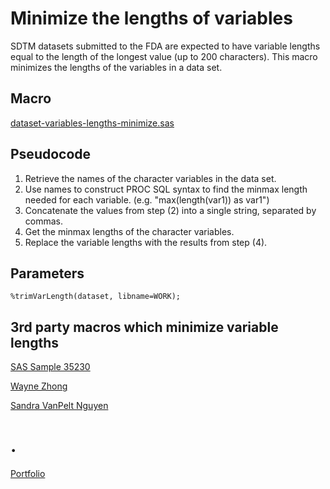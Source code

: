 # Minimize the lengths of variables

SDTM datasets submitted to the FDA are expected to have variable lengths equal to the length of the longest value (up to 200 characters).  This macro minimizes the lengths of the variables in a data set.

## Macro
[dataset-variables-lengths-minimize.sas](dataset-variables-lengths-minimize.sas)

## Pseudocode
1. Retrieve the names of the character variables in the data set.
2. Use names to construct PROC SQL syntax to find the minmax length needed for each variable. (e.g. "max(length(var1)) as var1")
3. Concatenate the values from step (2) into a single string, separated by commas.
4. Get the minmax lengths of the character variables.
5. Replace the variable lengths with the results from step (4).

## Parameters
```
%trimVarLength(dataset, libname=WORK);
```

## 3rd party macros which minimize variable lengths
[SAS Sample 35230](http://support.sas.com/kb/35/230.html)

[Wayne Zhong](http://www.pharmasug.org/proceedings/2012/CC/PharmaSUG-2012-CC17.pdf)

[Sandra VanPelt Nguyen](http://www.lexjansen.com/pharmasug/2014/CC/PharmaSUG-2014-CC37.pdf)

# .

[Portfolio](/)
